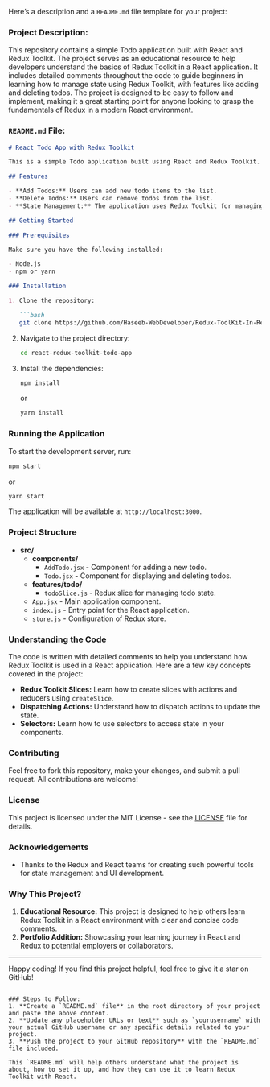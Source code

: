 Here’s a description and a `README.md` file template for your project:

### **Project Description:**

This repository contains a simple Todo application built with React and Redux Toolkit. The project serves as an educational resource to help developers understand the basics of Redux Toolkit in a React application. It includes detailed comments throughout the code to guide beginners in learning how to manage state using Redux Toolkit, with features like adding and deleting todos. The project is designed to be easy to follow and implement, making it a great starting point for anyone looking to grasp the fundamentals of Redux in a modern React environment.

### **`README.md` File:**

```markdown
# React Todo App with Redux Toolkit

This is a simple Todo application built using React and Redux Toolkit. The purpose of this project is to serve as an educational resource for those looking to learn and understand the basics of Redux Toolkit in a React environment. The project is well-documented with comments, making it easy for beginners to follow along and grasp the core concepts.

## Features

- **Add Todos:** Users can add new todo items to the list.
- **Delete Todos:** Users can remove todos from the list.
- **State Management:** The application uses Redux Toolkit for managing the global state of the todos.

## Getting Started

### Prerequisites

Make sure you have the following installed:

- Node.js
- npm or yarn

### Installation

1. Clone the repository:

   ```bash
   git clone https://github.com/Haseeb-WebDeveloper/Redux-ToolKit-In-React.git
   ```

2. Navigate to the project directory:

   ```bash
   cd react-redux-toolkit-todo-app
   ```

3. Install the dependencies:

   ```bash
   npm install
   ```

   or

   ```bash
   yarn install
   ```

### Running the Application

To start the development server, run:

```bash
npm start
```

or

```bash
yarn start
```

The application will be available at `http://localhost:3000`.

### Project Structure

- **src/**
  - **components/**
    - `AddTodo.jsx` - Component for adding a new todo.
    - `Todo.jsx` - Component for displaying and deleting todos.
  - **features/todo/**
    - `todoSlice.js` - Redux slice for managing todo state.
  - `App.jsx` - Main application component.
  - `index.js` - Entry point for the React application.
  - `store.js` - Configuration of Redux store.

### Understanding the Code

The code is written with detailed comments to help you understand how Redux Toolkit is used in a React application. Here are a few key concepts covered in the project:

- **Redux Toolkit Slices:** Learn how to create slices with actions and reducers using `createSlice`.
- **Dispatching Actions:** Understand how to dispatch actions to update the state.
- **Selectors:** Learn how to use selectors to access state in your components.

### Contributing

Feel free to fork this repository, make your changes, and submit a pull request. All contributions are welcome!

### License

This project is licensed under the MIT License - see the [LICENSE](LICENSE) file for details.

### Acknowledgements

- Thanks to the Redux and React teams for creating such powerful tools for state management and UI development.

### Why This Project?

1. **Educational Resource:** This project is designed to help others learn Redux Toolkit in a React environment with clear and concise code comments.
2. **Portfolio Addition:** Showcasing your learning journey in React and Redux to potential employers or collaborators.

---

Happy coding! If you find this project helpful, feel free to give it a star on GitHub!
```

### Steps to Follow:
1. **Create a `README.md` file** in the root directory of your project and paste the above content.
2. **Update any placeholder URLs or text** such as `yourusername` with your actual GitHub username or any specific details related to your project.
3. **Push the project to your GitHub repository** with the `README.md` file included. 

This `README.md` will help others understand what the project is about, how to set it up, and how they can use it to learn Redux Toolkit with React.
